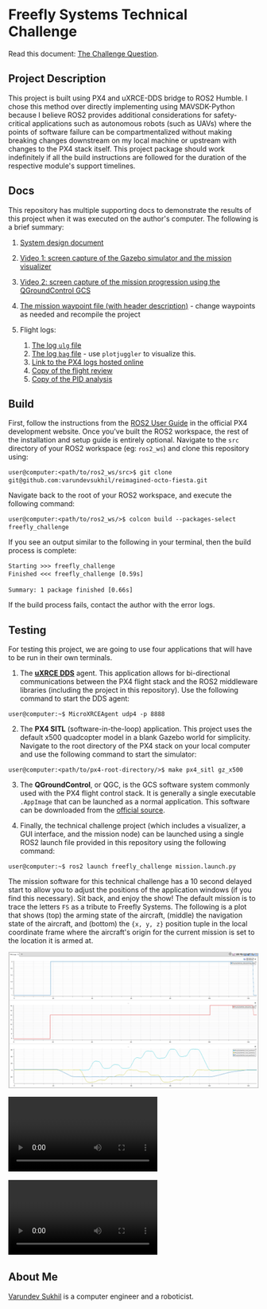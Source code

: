 # Freefly Systems Technical Challenge

Read this document: [The Challenge Question](docs/freefly_challenge_question.pdf).

## Project Description
This project is built using PX4 and uXRCE-DDS bridge to ROS2 Humble. I chose this method over directly implementing using MAVSDK-Python because I believe ROS2 provides additional considerations for safety-critical applications such as autonomous robots (such as UAVs) where the points of software failure can be compartmentalized without making breaking changes downstream on my local machine or upstream with changes to the PX4 stack itself. This project package should work indefinitely if all the build instructions are followed for the duration of the respective module's support timelines.

## Docs
This repository has multiple supporting docs to demonstrate the results of this project when it was executed on the author's computer. The following is a brief summary:

1. [System design document](docs/system_design.md)

2. [Video 1: screen capture of the Gazebo simulator and the mission visualizer](docs/video/Freefly_VarundevSukhil_Sim_and_Visualizer.mp4)

3. [Video 2: screen capture of the mission progression using the QGroundControl GCS](docs/video/Freefly_VarundevSukhil_QGC.mp4)

4. [The mission waypoint file (with header description)](mission/waypoints.csv) - change waypoints as needed and recompile the project

5. Flight logs:
    
    1. [The log `ulg` file](test/logs/mission_log.ulg)
    2. [The log `bag` file](test/logs/freefly_bag/) - use `plotjuggler` to visualize this.
    2. [Link to the PX4 logs hosted online](https://review.px4.io/plot_app?log=8a0cab21-09fd-449b-b79b-001521b58a27)
    3. [Copy of the flight review](docs/flight_review.pdf)
    4. [Copy of the PID analysis](docs/pid_analysis.pdf)

## Build
First, follow the instructions from the [ROS2 User Guide](http://docs.px4.io/main/en/ros/ros2_comm.html) in the official PX4 development website. Once you've built the ROS2 workspace, the rest of the installation and setup guide is entirely optional. Navigate to the `src` directory of your ROS2 workspace (eg: `ros2_ws`) and clone this repository using:
```shell
user@computer:<path/to/ros2_ws/src>$ git clone git@github.com:varundevsukhil/reimagined-octo-fiesta.git
```
Navigate back to the root of your ROS2 workspace, and execute the following command:
```shell
user@computer:<path/to/ros2_ws/>$ colcon build --packages-select freefly_challenge
```
If you see an output similar to the following in your terminal, then the build process is complete:
```shell
Starting >>> freefly_challenge
Finished <<< freefly_challenge [0.59s]          

Summary: 1 package finished [0.66s]
```
If the build process fails, contact the author with the error logs.

## Testing
For testing this project, we are going to use four applications that will have to be run in their own terminals.

1. The [**uXRCE DDS**](https://docs.px4.io/v1.14/en/middleware/uxrce_dds.html) agent. This application allows for bi-directional communications between the PX4 flight stack and the ROS2 middleware libraries (including the project in this repository). Use the following command to start the DDS agent:
```shell
user@computer:~$ MicroXRCEAgent udp4 -p 8888
```

2. The **PX4 SITL** (software-in-the-loop) application. This project uses the default x500 quadcopter model in a blank Gazebo world for simplicity. Navigate to the root directory of the PX4 stack on your local computer and use the following command to start the simulator:
```shell
user@computer:<path/to/px4-root-directory/>$ make px4_sitl gz_x500
```

3. The **QGroundControl**, or QGC, is the GCS software system commonly used with the PX4 flight control stack. It is generally a single executable `.AppImage` that can be launched as a normal application. This software can be downloaded from the [official source](https://docs.qgroundcontrol.com/master/en/qgc-user-guide/getting_started/download_and_install.html).

4. Finally, the technical challenge project (which includes a visualizer, a GUI interface, and the mission node) can be launched using a single ROS2 launch file provided in this repository using the following command:
```shell
user@computer:~$ ros2 launch freefly_challenge mission.launch.py
```

The mission software for this technical challenge has a 10 second delayed start to allow you to adjust the positions of the application windows (if you find this necessary). Sit back, and enjoy the show! The default mission is to trace the letters `FS` as a tribute to Freefly Systems. The following is a plot that shows (top) the arming state of the aircraft, (middle) the navigation state of the aircraft, and (bottom) the `{x, y, z}` position tuple in the local coordinate frame where the aircraft's origin for the current mission is set to the location it is armed at.

![](docs/plotjuggler_info.png)

![](docs/video/Freefly_VarundevSukhil_Sim_and_Visualizer.mp4)

![](docs/video/Freefly_VarundevSukhil_QGC.mp4)

## About Me
[Varundev Sukhil](https://vsukhil.com) is a computer engineer and a roboticist.